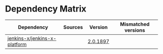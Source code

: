 # Dependency Matrix

Dependency | Sources | Version | Mismatched versions
---------- | ------- | ------- | -------------------
[jenkins-x/jenkins-x-platform](https://github.com/jenkins-x/jenkins-x-platform) |  | [2.0.1897](https://github.com/jenkins-x/jenkins-x-platform/releases/tag/v2.0.1897) | 
